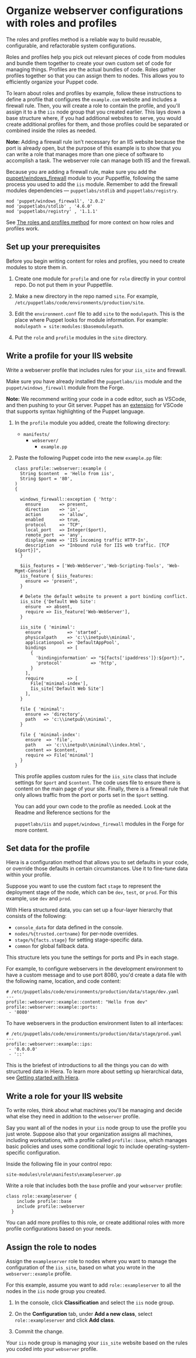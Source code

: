 # Organize webserver configurations with roles and profiles

The roles and profiles method is a reliable way to build reusable, configurable, and refactorable system configurations.

Roles and profiles help you pick out relevant pieces of code from modules and bundle them together to create your own custom set of code for managing things. Profiles are the actual bundles of code. Roles gather profiles together so that you can assign them to nodes. This allows you to efficiently organize your Puppet code.

To learn about roles and profiles by example, follow these instructions to define a profile that configures the `example.com` website and includes a firewall rule. Then, you will create a role to contain the profile, and you'll assign it to a the `iis` node group that you created earlier. This lays down a base structure where, if you had additional websites to serve, you would create additional profiles for them, and those profiles could be separated or combined inside the roles as needed.

**Note:** Adding a firewall rule isn’t necessary for an IIS website because the port is already open, but the purpose of this example is to show that you can write a role that manages more than one piece of software to accomplish a task. The webserver role can manage both IIS and the firewall.

Because you are adding a firewall rule, make sure you add the [puppet/windows\_firewall](https://forge.puppet.com/puppet/windows_firewall) module to your Puppetfile, following the same process you used to add the `iis` module. Remember to add the firewall modules dependencies — `puppetlabs/stdlib` and `puppetlabs/registry`.

```
mod 'puppet/windows_firewall', '2.0.2'
mod 'puppetlabs/stdlib' , '4.6.0'
mod 'puppetlabs/registry' , '1.1.1'
```

See [The roles and profiles method](the_roles_and_profiles_method.md#) for more context on how roles and profiles work.

## Set up your prerequisites

Before you begin writing content for roles and profiles, you need to create modules to store them in.

1.  Create one module for `profile` and one for `role` directly in your control repo. Do not put them in your Puppetfile.

2.  Make a new directory in the repo named `site`. For example, `/etc/puppetlabs/code/environments/production/site`.

3.  Edit the `environment.conf` file to add `site` to the `modulepath`. This is the place where Puppet looks for module information. For example: `modulepath = site:modules:$basemodulepath`.

4.  Put the `role` and `profile` modules in the `site` directory.


## Write a profile for your IIS website

Write a webserver profile that includes rules for your `iis_site` and firewall.

Make sure you have already installed the `puppetlabs/iis` module and the `puppet/windows_firewall` module from the Forge.

**Note:** We recommend writing your code in a code editor, such as VSCode, and then pushing to your Git server. Puppet has an [extension](https://puppet-vscode.github.io/) for VSCode that supports syntax highlighting of the Puppet language.

1.  In the `profile` module you added, create the following directory:

    -   `manifests/`
        -   `webserver/`
            -   `example.pp`
2.  Paste the following Puppet code into the new `example.pp` file:

    ```
    class profile::webserver::example (
      String $content  = 'Hello from iis',
      String $port = '80',
    )
    {
    
      windows_firewall::exception { 'http':
        ensure       => present,
        direction    => 'in',
        action       => 'allow',
        enabled      => true,
        protocol     => 'TCP',
        local_port   => Integer($port),
        remote_port  => 'any',
        display_name => 'IIS incoming traffic HTTP-In',
        description  => "Inbound rule for IIS web traffic. [TCP ${port}]",
      }
    
      $iis_features = ['Web-WebServer','Web-Scripting-Tools', 'Web-Mgmt-Console']
      iis_feature { $iis_features:
        ensure => 'present',
      }
    
      # Delete the default website to prevent a port binding conflict.
      iis_site {'Default Web Site':
        ensure  => absent,
        require => Iis_feature['Web-WebServer'],
      }
    
      iis_site { 'minimal':
        ensure          => 'started',
        physicalpath    => 'c:\\inetpub\\minimal',
        applicationpool => 'DefaultAppPool',
        bindings        => [
          {
            'bindinginformation' => "${facts['ipaddress']}:${port}:",
            'protocol'           => 'http',
          }
        ],
        require         => [
          File['minimal-index'],
          Iis_site['Default Web Site']
        ],
      }
    
      file { 'minimal':
        ensure => 'directory',
        path   => 'c:\\inetpub\\minimal',
      }
    
      file { 'minimal-index':
        ensure  => 'file',
        path    => 'c:\\inetpub\\minimal\\index.html',
        content => $content,
        require => File['minimal']
      }
    }
    ```

    This profile applies custom rules for the `iis_site` class that include settings for `$port` and `$content`. The code uses file to ensure there is content on the main page of your site. Finally, there is a firewall rule that only allows traffic from the port or ports set in the `$port` setting.

    You can add your own code to the profile as needed. Look at the Readme and Reference sections for the

    `puppetlabs/iis` and `puppet/windows_firewall` modules in the Forge for more content.


## Set data for the profile

Hiera is a configuration method that allows you to set defaults in your code, or override those defaults in certain circumstances. Use it to fine-tune data within your profile.

Suppose you want to use the custom fact `stage` to represent the deployment stage of the node, which can be `dev`, `test`, or `prod`. For this example, use `dev` and `prod`.

With Hiera structured data, you can set up a four-layer hierarchy that consists of the following:

-   `console_data` for data defined in the console.
-   `nodes/%{trusted.certname}` for per-node overrides.
-   `stage/%{facts.stage}` for setting stage-specific data.
-   `common` for global fallback data.

This structure lets you tune the settings for ports and IPs in each stage.

For example, to configure webservers in the development environment to have a custom message and to use port 8080, you'd create a data file with the following name, location, and code content:

```
# /etc/puppetlabs/code/environments/production/data/stage/dev.yaml
---
profile::webserver::example::content: "Hello from dev"
profile::webserver::example::ports:
 - '8080'
```

To have webservers in the production environment listen to all interfaces:

```
# /etc/puppetlabs/code/environments/production/data/stage/prod.yaml
---
profile::webserver::example::ips:
 - '0.0.0.0'
 - '::'
```

This is the briefest of introductions to all the things you can do with structured data in Hiera. To learn more about setting up hierarchical data, see [Getting started with Hiera](https://puppet.com/docs/puppet/latest/hiera_quick.html#getting_started_with_hiera).

## Write a role for your IIS website

To write roles, think about what machines you'll be managing and decide what else they need in addition to the `webserver` profile.

Say you want all of the nodes in your `iis` node group to use the profile you just wrote. Suppose also that your organization assigns all machines, including workstations, with a profile called `profile::base`, which manages basic policies and uses some conditional logic to include operating-system-specific configuration.

Inside the following file in your control repo:

```
site-modules\role\manifests\exampleserver.pp
```

Write a role that includes both the `base` profile and your `webserver` profile:

```
class role::exampleserver {
    include profile::base
    include profile::webserver
  }
```

You can add more profiles to this role, or create additional roles with more profile configurations based on your needs.

## Assign the role to nodes

Assign the `exampleserver` role to nodes where you want to manage the configuration of the `iis_site`, based on what you wrote in the `webserver::example` profile.

For this example, assume you want to add `role::exampleserver` to all the nodes in the `iis` node group you created.

1.  In the console, click **Classification** and select the `iis` node group.

2.  On the **Configuration** tab, under **Add a new class**, select `role::exampleserver` and click **Add class**.

3.  Commit the change.


Your `iis` node group is managing your `iis_site` website based on the rules you coded into your `webserver` profile.


